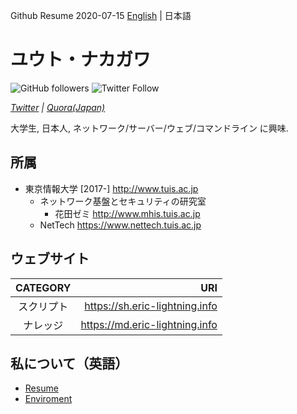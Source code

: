 Github Resume 2020-07-15 [English](README.md) | 日本語

# ユウト・ナカガワ

![GitHub followers](https://img.shields.io/github/followers/Eric-lightning?style=for-the-badge)
![Twitter Follow](https://img.shields.io/twitter/follow/eric_lightning?style=for-the-badge)

_[Twitter](https://twitter.com/eric_lightning) | [Quora(Japan)](https://jp.quora.com/profile/Nakagawa-Yuuto-1)_

大学生, 日本人, ネットワーク/サーバー/ウェブ/コマンドライン に興味.

## 所属
- 東京情報大学 [2017-] http://www.tuis.ac.jp
  - ネットワーク基盤とセキュリティの研究室
    - 花田ゼミ http://www.mhis.tuis.ac.jp
  - NetTech https://www.nettech.tuis.ac.jp
## ウェブサイト

| CATEGORY | URI |
|:--------:|----:|
スクリプト  | https://sh.eric-lightning.info
ナレッジ | https://md.eric-lightning.info

  

## 私について（英語）

- [Resume](Resume.md)
- [Enviroment](ENV.md)
    
    
    





<!--
**Eric-lightning/Eric-lightning** is a ✨ _special_ ✨ repository because its `README.md` (this file) appears on your GitHub profile.

Here are some ideas to get you started:

- 🔭 I’m currently working on ...
- 🌱 I’m currently learning ...
- 👯 I’m looking to collaborate on ...
- 🤔 I’m looking for help with ...
- 💬 Ask me about ...
- 📫 How to reach me: ...
- 😄 Pronouns: ...
- ⚡ Fun fact: ...
-->
